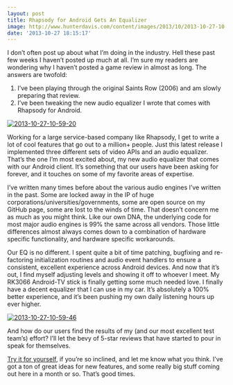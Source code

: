 ```yaml
---
layout: post
title: Rhapsody for Android Gets An Equalizer
image: http://www.hunterdavis.com/content/images/2013/10/2013-10-27-10-59-46.png
date: '2013-10-27 18:15:17'
---
```



I don’t often post up about what I’m doing in the industry. Hell these past few weeks I haven’t posted up much at all. I’m sure my readers are wondering why I haven’t posted a game review in almost as long. The answers are twofold:

1. I’ve been playing through the original Saints Row (2006) and am slowly preparing that review.  
 2. I’ve been tweaking the new audio equalizer I wrote that comes with Rhapsody for Android.

[![2013-10-27-10-59-20](http://www.hunterdavis.com/content/images/2013/10/2013-10-27-10-59-20-168x300.png)](http://www.hunterdavis.com/content/images/2013/10/2013-10-27-10-59-20.png)

Working for a large service-based company like Rhapsody, I get to write a lot of cool features that go out to a million+ people. Just this latest release I implemented three different sets of video APIs and an audio equalizer. That’s the one I’m most excited about, my new audio equalizer that comes with our Android client. It’s something that our users have been asking for forever, and it touches on some of my favorite areas of expertise.

I’ve written many times before about the various audio engines I’ve written in the past. Some are locked away in the IP of huge corporations/universities/governments, some are open source on my GitHub page, some are lost to the winds of time. That doesn’t concern me as much as you might think. Like our own DNA, the underlying code for most major audio engines is 99% the same across all vendors. Those little differences almost always comes down to a combination of hardware specific functionality, and hardware specific workarounds.

Our EQ is no different. I spent quite a bit of time patching, bugfixing and re-factoring initialization routines and audio event handlers to ensure a consistent, excellent experience across Android devices. And now that it’s out, I find myself adjusting levels and showing it off to whoever I meet. My RK3066 Android-TV stick is finally getting some much needed love. I finally have a decent equalizer that I can use in my car. It’s absolutely a 100% better experience, and it’s been pushing my own daily listening hours up ever higher.

[![2013-10-27-10-59-46](http://www.hunterdavis.com/content/images/2013/10/2013-10-27-10-59-46-168x300.png)](http://www.hunterdavis.com/content/images/2013/10/2013-10-27-10-59-46.png)

And how do our users find the results of my (and our most excellent test team’s) effort? I’ll let the bevy of 5-star reviews that have started to pour in speak for themselves.

[Try it for yourself](https://play.google.com/store/apps/details?id=com.rhapsody), if you’re so inclined, and let me know what you think. I’ve got a ton of great ideas for new features, and some really big stuff coming out here in a month or so. That’s good times.


